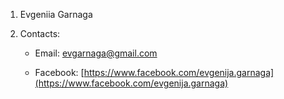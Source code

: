 1. Evgeniia Garnaga

2. Contacts:

    * Email: evgarnaga@gmail.com

    * Facebook: [https://www.facebook.com/evgenija.garnaga](https://www.facebook.com/evgenija.garnaga)